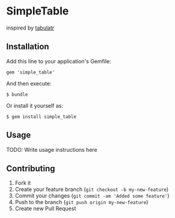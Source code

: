 # SimpleTable

inspired by  [tabulatr](https://github.com/provideal/tabulatr)

## Installation

Add this line to your application's Gemfile:

    gem 'simple_table'

And then execute:

    $ bundle

Or install it yourself as:

    $ gem install simple_table

## Usage

TODO: Write usage instructions here

## Contributing

1. Fork it
2. Create your feature branch (`git checkout -b my-new-feature`)
3. Commit your changes (`git commit -am 'Added some feature'`)
4. Push to the branch (`git push origin my-new-feature`)
5. Create new Pull Request

